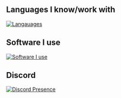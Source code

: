 

## Languages I know/work with

[![Langauages](https://skills.thijs.gg/icons?i=cs,java,nodejs,js,py,css,html,bash)](https://skills.thijs.gg)

## Software I use

[![Software I use](https://skills.thijs.gg/icons?i=visualstudio,vscode)](https://skills.thijs.gg)

## Discord 
[![Discord Presence](https://lanyard.cnrad.dev/api/796520457418965080)](https://discord.com/users/796520457418965080)

